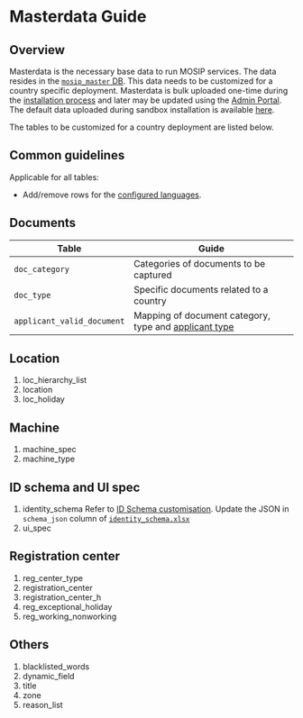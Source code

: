 # Masterdata Guide

## Overview
Masterdata is the necessary base data to run MOSIP services. The data resides in the [`mosip_master` DB](https://github.com/mosip/admin-services/tree/1.2.0-rc2/db_scripts/mosip_master). This data needs to be customized for a country specific deployment.  Masterdata is bulk uploaded one-time during the [installation process](https://github.com/mosip/mosip-infra/tree/1.2.0-rc2/deployment/v3/mosip/kernel/masterdata) and later may be updated using the [Admin Portal](admin-portal-guide.md). The default data uploaded during sandbox installation is available [here](https://github.com/mosip/mosip-data/tree/lts/mosip_master/xlsx). 

The tables to be customized for a country deployment are listed below. 

## Common guidelines
Applicable for all tables:

* Add/remove rows for the [configured languages](). 

## Documents
|Table|Guide|
|---|---|
|`doc_category`|Categories of documents to be captured|
|`doc_type`| Specific documents related to a country|
|`applicant_valid_document`|Mapping of document category, type and [applicant type](https://github.com/mosip/mosip-config/blob/develop3-v3/applicanttype.mvel)|

## Location
1. loc_hierarchy_list
1. location
1. loc_holiday

## Machine
1. machine_spec
1. machine_type

## ID schema and UI spec
1. identity_schema
Refer to [ID Schema customisation](id-schema.md). Update the JSON in `schema_json` column of [`identity_schema.xlsx`](https://github.com/mosip/mosip-data/tree/lts/mosip_master/xlsx/identity_schema.xlsx)
1. ui_spec

## Registration center
1. reg_center_type
1. registration_center
1. registration_center_h
1. reg_exceptional_holiday
1. reg_working_nonworking

## Others
1. blacklisted_words
1. dynamic_field
1. title
1. zone
1. reason_list




